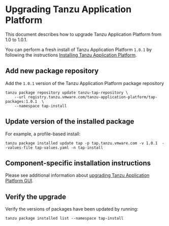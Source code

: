 # Upgrading Tanzu Application Platform

This document describes how to upgrade Tanzu Application Platform from 1.0 to 1.0.1.

You can perform a fresh install of Tanzu Application Platform `1.0.1` by following the instructions
[Installing Tanzu Application Platform](install-intro.html).

## Add new package repository

Add the `1.0.1` version of the Tanzu Application Platform package repository

```
tanzu package repository update tanzu-tap-repository \
    --url registry.tanzu.vmware.com/tanzu-application-platform/tap-packages:1.0.1  \
    --namespace tap-install
```

## Update version of the installed package

For example, a profile-based install:
```
tanzu package installed update tap -p tap.tanzu.vmware.com -v 1.0.1  --values-file tap-values.yaml -n tap-install
```

## Component-specific installation instructions

Please see additional information about [upgrading Tanzu Application Platform GUI](tap-gui/upgrades.html).

## Verify the upgrade

Verify the versions of packages have been updated by running:

```
tanzu package installed list --namespace tap-install
```
